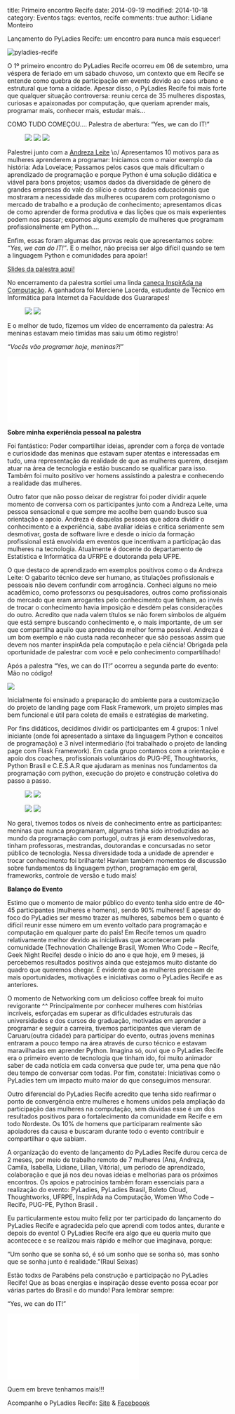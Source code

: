 title: Primeiro encontro Recife
date: 2014-09-19
modified: 2014-10-18
category: Eventos
tags: eventos, recife
comments: true
author: Lidiane Monteiro

Lançamento do PyLadies Recife: um encontro para nunca mais esquecer!

![pyladies-recife]({static}/images/pyladiesRecifeOficial2.jpg)


O 1º primeiro encontro do PyLadies Recife ocorreu em 06 de setembro, uma véspera de feriado em um sábado chuvoso, um contexto que em Recife se entende como quebra de participação em evento devido ao caos urbano e estrutural que toma a cidade. Apesar disso, o PyLadies Recife foi mais forte que qualquer situação controversa: reuniu cerca de 35 mulheres dispostas, curiosas e apaixonadas por computação, que queriam aprender mais, programar mais, conhecer mais, estudar mais…

COMO TUDO COMEÇOU…. Palestra de abertura: “Yes, we can do IT!”


<figure class="third">
	<a href="{static}/images/pyladiesRecife01.jpg"><img src="{static}/images/pyladiesRecife01.jpg"></a>
	<a href="{static}/images/pyladiesRecife02.jpg"><img src="{static}/images/pyladiesRecife02.jpg"></a>
	<a href="{static}/images/pyladiesRecife10.jpg"><img src="{static}/images/pyladiesRecife10.jpg"></a>
</figure>

Palestrei junto com a <a href="https://twitter.com/@andreza_paju">Andreza Leite</a> \o/ Apresentamos 10 motivos para as mulheres aprenderem a programar: Iniciamos com o maior exemplo da história: Ada Lovelace; Passamos pelos casos que mais dificultam o aprendizado de programação e porque Python é uma solução didática e viável para bons projetos; usamos dados da diversidade de gênero de grandes empresas do vale do silício e outros dados educacionais que mostraram a necessidade das mulheres ocuparem com protagonismo o mercado de trabalho e a produção de conhecimento; apresentamos dicas de como aprender de forma produtiva e das lições que os mais experientes podem nos passar;  expomos alguns exemplo de mulheres que programam profissionalmente em Python….

Enfim, essas foram algumas das provas reais que apresentamos sobre: <i>“Yes, we can do IT!”</i>.  E o melhor, não precisa ser algo difícil quando se tem a linguagem Python e comunidades para apoiar!

<a href="https://speakerdeck.com/lidymonteiro/yes-we-can-do-it-pyladies-recife-2014">Slides da palestra aqui!</a>

No encerramento da palestra sortiei uma linda <a href="https://inspiradanacomputacao.wordpress.com/2014/09/10/caneca-inspirada-estara-disponivel-em-setembro/">caneca InspirAda na Computação</a>. A ganhadora foi Merciene Lacerda, estudante de Técnico em Informática para Internet da Faculdade dos Guararapes!

<figure class="halfmin">
	<a href="{static}/images/pyladiesRecife03.jpg"><img src="{static}/images/pyladiesRecife03.jpg"></a>
	<a href="{static}/images/pyladiesRecife04.jpg"><img style="margin-left: 0%;" src="{static}/images/pyladiesRecife04.jpg"></a>
</figure>

E o melhor de tudo, fizemos um vídeo de encerramento da palestra: As meninas estavam meio tímidas mas saiu um ótimo registro!


<i>“Vocês vão programar hoje, meninas?!”</i>

<iframe src="//www.youtube.com/embed/z7WMb6UOqBE" frameborder="0" allowfullscreen></iframe>

<br/>

**Sobre minha experiência pessoal na palestra**

Foi fantástico: Poder compartilhar ideias,  aprender com a força de vontade e curiosidade das meninas que estavam super atentas e interessadas em tudo, uma representação da realidade de que as mulheres querem, desejam atuar na área de tecnologia e  estão buscando se qualificar para isso. Também foi muito positivo ver homens assistindo a palestra e conhecendo a realidade das mulheres.

Outro fator que não posso deixar de registrar foi poder dividir aquele momento de conversa com os participantes junto com a Andreza Leite, uma pessoa sensacional e que sempre me acolhe bem quando busco sua orientação e apoio. Andreza é daquelas pessoas que adora dividir o conhecimento e a experiência, sabe avaliar ideias e critica seriamente sem desmotivar, gosta de software livre e desde o início da formação profissional está envolvida em eventos que incentivam a participação das mulheres na tecnologia. Atualmente é docente do departamento de Estatística e Informática da UFRPE e doutoranda pela UFPE.

O que destaco de aprendizado em exemplos positivos como o da Andreza Leite: O gabarito técnico deve ser humano, as titulações profissionais e pessoais não devem confundir com arrogância.  Conheci alguns no meio acadêmico, como professorxs ou pesquisadores, outros como profissionais do mercado que eram arrogantes pelo conhecimento que tinham, ao invés de trocar o conhecimento havia imposição e desdém pelas considerações do outro. Acredito que nada valem títulos se não forem símbolos de alguém que está sempre buscando conhecimento e, o mais importante, de um ser que compartilha aquilo que aprendeu da melhor forma possível.  Andreza é um bom exemplo e não custa nada reconhecer que são pessoas assim que devem nos manter inspirAda pela computação e pela ciência! Obrigada pela oportunidade de palestrar com você e pelo conhecimento compartilhado!

Após a palestra “Yes, we can do IT!” ocorreu a segunda parte do evento: Mão no código!

<a href="{static}/images/pyladiesRecife05.jpg"><img src="{static}/images/pyladiesRecife05.jpg"></a>

Inicialmente foi ensinado a preparação do ambiente para a customização do projeto de landing page com Flask Framework, um projeto simples mas bem funcional e útil para coleta de emails e estratégias de marketing.

Por fins didáticos, decidimos dividir os participantes em 4 grupos: 1 nível iniciante (onde foi apresentado a sintaxe da linguagem Python e conceitos de programação) e 3 nível intermediário (foi trabalhado o projeto de landing page com Flask Framework). Em cada grupo contamos com a orientação e apoio dos coaches, profissionais voluntários do PUG-PE, Thoughtworks, Python Brasil e C.E.S.A.R que ajudaram as meninas nos fundamentos da programação com python, execução do projeto e construção coletiva do passo a passo.

<figure class="halfmin">
	<a href="{static}/images/pyladiesRecife06.jpg"><img src="{static}/images/pyladiesRecife06.jpg"></a>
	<a href="{static}/images/pyladiesRecife07.jpg"><img style="margin-left: 0%;" src="{static}/images/pyladiesRecife07.jpg"></a>
</figure>
<figure class="halfmin">
	<a href="{static}/images/pyladiesRecife08.jpg"><img src="{static}/images/pyladiesRecife08.jpg"></a>
	<a href="{static}/images/pyladiesRecife09.jpg"><img style="margin-left: 0%;" src="{static}/images/pyladiesRecife09.jpg"></a>
</figure>

No geral, tivemos todos os níveis de conhecimento entre as participantes: meninas que nunca programaram, algumas tinha sido introduzidas ao mundo da programação com portugol, outras já eram desenvolvedoras, tinham professoras, mestrandas, doutorandas e concursadas no setor público de tecnologia. Nessa diversidade toda a unidade de aprender e trocar conhecimento foi brilhante! Haviam também momentos de discussão sobre fundamentos da linguagem python,  programação em geral, frameworks, controle de versão e tudo mais!

**Balanço do Evento**

Estimo que o momento de maior público do evento tenha sido entre de 40-45 participantes (mulheres e homens), sendo 90% mulheres! E apesar do foco do PyLadies ser mesmo trazer as mulheres, sabemos bem o quanto é difícil reunir esse número em um evento voltado para programação e computação em qualquer parte do país! Em Recife temos um quadro relativamente melhor devido as iniciativas que aconteceram pela comunidade (Technovation Challenge Brasil, Women Who Code – Recife, Geek Night Recife) desde o início do ano e que hoje, em 9 meses, já percebemos  resultados positivos ainda que estejamos muito distante do quadro que queremos chegar. É evidente que as mulheres precisam de mais oportunidades, motivações e iniciativas como o PyLadies Recife e as anteriores.

O momento de Networking com um delicioso coffee break foi muito revigorante ^^ Principalmente por conhecer mulheres com histórias incríveis,  esforçadas em superar as dificuldades estruturais das universidades e dos cursos de graduação, motivadas em aprender a programar e seguir a carreira, tivemos participantes que vieram de Caruaru(outra cidade) para participar do evento, outras jovens meninas entraram a pouco tempo na área através de curso técnico e estavam maravilhadas em aprender Python. Imagina só, ouvi que o PyLadies Recife era o primeiro evento de tecnologia que tinham ido, foi muito animador saber de cada notícia em cada conversa que pude ter, uma pena que não deu tempo de conversar com todas. Por fim, constatei: Iniciativas como o PyLadies tem um impacto muito maior do que conseguimos mensurar.

Outro diferencial do PyLadies Recife acredito que tenha sido reafirmar o ponto de convergência entre mulheres e homens unidos pela ampliação da participação das mulheres na computação, sem dúvidas esse é um dos resultados positivos para o fortalecimento da comunidade em Recife e em todo Nordeste. Os 10% de homens que participaram realmente são apoiadores da causa e buscaram durante todo o evento contribuir e compartilhar o que sabiam.

A organização do evento de lançamento do PyLadies Recife durou cerca de 2 meses, por meio de trabalho remoto de 7 mulheres (Ana, Andreza, Camila, Isabella, Lidiane, Lilian, Vitória), um período de aprendizado, colaboração e que já nos deu novas ideias e melhorias para os próximos encontros. Os apoios e patrocínios também foram essenciais para a realização do evento: PyLadies, PyLadies Brasil, Boleto Cloud, Thoughtworks, UFRPE, InspirAda na Computação, Women Who Code – Recife, PUG-PE, Python Brasil .

Eu particularmente estou muito feliz por ter participado do lançamento do PyLadies Recife e agradecida pelo que aprendi com todos antes, durante e depois do evento! O PyLadies Recife era algo que eu queria muito que acontecece e se realizou mais rápido e melhor que imaginava, porque:

“Um sonho que se sonha só, é só um sonho que se sonha só, mas sonho que se sonha junto é realidade.”(Raul Seixas)

Estão todxs de Parabéns pela construção e participação no PyLadies Recife! Que as boas energias e inspiração desse evento possa ecoar por várias partes do Brasil e do mundo! Para lembrar sempre:

“Yes, we can do IT!”

<iframe src="//www.youtube.com/embed/QDpYmu1-7KM?feature=player_embedded" frameborder="0" allowfullscreen></iframe>

<br/>

Quem em breve tenhamos mais!!!

Acompanhe o PyLadies Recife: <a href="http://brasil.pyladies.com/recife/recife">Site</a> & <a href="https://www.facebook.com/pages/PyLadies-Recife/950001281692844?ref=ts&fref=ts">Faceboook</a>

<br/>